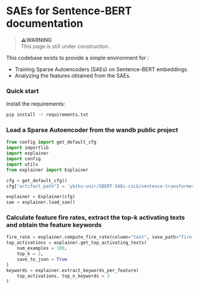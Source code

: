 # SAEs for Sentence-BERT documentation
> ⚠️**WARNING** <br>
> This page is still under construction. 

This codebase exists to provide a simple environment for : 
- Training Sparse Autoencoders (SAEs) on Sentence-BERT embeddings. 
- Analyzing the features obtained from the SAEs. 

### Quick start 
Install the requirements: 
```bash 
pip install -r requirements.txt 
```
### Load a Sparse Autoencoder from the wandb public project 
```python 
from config import get_default_cfg 
import importlib
import explainer
import config
import utils
from explainer import Explainer

cfg = get_default_cfg()
cfg["artifact_path"] = 'ybiku-unir/SBERT-SAEs-csLG/sentence-transformers_paraphrase-mpnet-base-v2_blocks.0.hook_embed_2304_jumprelu_16_0.0003_389:v2'

explainer = Explainer(cfg)
sae = explainer.load_sae()
```
### Calculate feature fire rates, extract the top-k activating texts and obtain the feature keywords 
```python 
fire_rate = explainer.compute_fire_rate(column="text", save_path="fire_rate_test.npy")
top_activations = explainer.get_top_activating_texts(
    num_examples = 100,
    top_k = 2,
    save_to_json = True
)
keywords = explainer.extract_keywords_per_feature(
    top_activations, top_n_keywords = 3
)
```